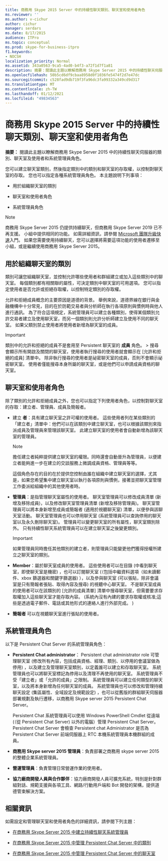 ```yaml
---
title: 商務用 Skype 2015 Server 中的持續性聊天類別、聊天室和使用者角色
ms.reviewer: ''
ms.author: v-cichur
author: cichur
manager: serdars
ms.date: 8/17/2015
audience: ITPro
ms.topic: conceptual
ms.prod: skype-for-business-itpro
f1.keywords:
- NOCSH
localization_priority: Normal
ms.assetid: 343a0563-9ca5-4ad0-b4f3-a72f1d7f1a81
description: 摘要：閱讀此主題以瞭解商務用 Skype Server 2015 中的持續性聊天伺服器的類別、聊天室和使用者與系統管理員角色。
ms.openlocfilehash: 50b5cd6df9cbaa8958d0f1036fe5474f2d7e47dc
ms.sourcegitcommit: c528fad9db719f3fa96dc3fa99332a349cd9d317
ms.translationtype: MT
ms.contentlocale: zh-TW
ms.lasthandoff: 01/12/2021
ms.locfileid: "49834563"
---
```

# <a name="persistent-chat-categories-chat-rooms-and-user-roles-in-skype-for-business-server-2015"></a>商務用 Skype 2015 Server 中的持續性聊天類別、聊天室和使用者角色
 
**摘要：** 閱讀此主題以瞭解商務用 Skype Server 2015 中的持續性聊天伺服器的類別、聊天室及使用者和系統管理員角色。
  
您可以建立聊天室類別，然後指定類別中的類別和聊天室的存取權，以控制對聊天室的存取。 您也可以指定各種系統管理員角色。 本主題說明下列事項： 
  
- 用於組織聊天室的類別
    
- 聊天室和使用者角色
    
- 系統管理員角色

> [!NOTE] 
> 商務用 Skype Server 2015 仍提供持續聊天，但商務用 Skype Server 2019 已不再支援。 小組中提供相同的功能。 如需詳細資訊，請參閱 [Microsoft 團隊升級快速](/microsoftteams/upgrade-start-here)入門。 如果您需要使用持續聊天，您可以選擇將需要這項功能的使用者遷移至小組，或是繼續使用商務用 Skype Server 2015。 
    
## <a name="categories-for-organizing-chat-rooms"></a>用於組織聊天室的類別

類別可讓您組織聊天室，並控制允許哪些使用者和群組建立或加入這些類別中的聊天室。 每個類別都有相關聯的屬性，可決定類別中聊天室的可用選項。 您可以指定使用者是否允許或拒絕存取權，以控制特定類別的存取權。
  
允許和拒絕成員概念的主要原因是道德的背景。 舉例來說，道德界線在銀行與金融機構中十分常見，目的在於防範交易者與分析師在執行各項原則與慣例時與他人進行通訊。 為了符合這項規定，系統管理員可以建立各種類別，使得某個類別允許交易者建立及使用聊天室，而另一個類別則允許分析師建立及使用不同的聊天室。 如果父類別禁止使用者將使用者新增為聊天室的成員。
  
> [!IMPORTANT]
> 類別中的允許和拒絕的成員不是套用至 Persistent 聊天室的 **成員** 角色。 > 搜尋會顯示所有開啟及關閉的聊天室，使用者執行搜尋的使用者就會顯示在 [允許和拒絕的成員] 清單中。 除非執行搜尋的使用者是祕密聊天室的成員，否則不會顯示祕密聊天室。 使用者僅能搜尋本身所屬的聊天室，或是他們可以申請成員資格的聊天室。 
  
## <a name="chat-rooms-and-user-roles"></a>聊天室和使用者角色

除了類別的允許和拒絕成員之外，您也可以指定下列使用者角色，以控制對聊天室的存取：建立者、管理員、成員及簡報者。
  
- 建立 **者**：具有建立聊天室之許可權的使用者。 這些使用者列在某些類別的「建立者」清單中：他們可以在該類別中建立聊天室，也可以根據該類別來指派成員及管理員來管理該聊天室。 此建立聊天室的使用者會自動新增為該聊天室的管理員。
    
    > [!NOTE]
    > 擔任建立者純粹提供建立聊天室的權限。同時還會自動晉升為管理員，以便建立者能夠進一步在建立的交談服務上微調成員資格、管理員等等。 
  
    這個角色存在的目的在於提供您控制由誰在組織中建立聊天室的選擇，尤其是，如果您希望集中建立聊天室以執行各項原則與慣例，接著並把聊天室管理工作委派給組織中的其他使用者時。
    
- **管理員**：是指管理聊天室屬性的使用者。 聊天室管理員可以修改成員清單 (新增及移除成員)，以及修改聊天室管理員清單 (新增及移除管理員)。 聊天室管理員可以將本身新增至成員或簡報者 (適用於視聽聊天室) 清單，以便參與該聊天室活動。 聊天室管理員也可以停用聊天室 (系統管理員可以查詢停用的聊天室以及永久刪除聊天室)。 管理員可以變更聊天室的所有屬性，聊天室類別除外。 只有持續性聊天系統管理員可以在建立聊天室之後變更類別。
    
    > [!IMPORTANT]
    > 如果管理員同時擔任其他類別的建立者，則管理員只能變更他們獲得授權所建立之聊天室的類別。 
  
- **Member**：屬於聊天室成員的使用者。 這些使用者可以在目錄 (中看到聊天室，即使聊天室是機密) ，也可以訂閱聊天室 (（包括中繼資料選項（如未讀郵件、xbox 篩選器和關鍵字篩選器) ），以及參與聊天室 (可以張貼，除非會議室是只有簡報者張貼、取得內容及搜尋) 的視聽中心聊天室。 不是聊天室成員的使用者可以在該類別的 [允許的成員清單] 清單中搜尋聊天室，但需要要求存取權加入這些聊天室才能存取內容。  (系統內沒有內建的要求存取權或核准;這些是透過電子郵件、電話或其他形式的連絡人進行外部完成。 ) 
    
- **簡報者** 可以在視聽聊天室進行張貼的使用者。
    
## <a name="administrator-roles"></a>系統管理員角色

以下是 Persistent Chat Server 的系統管理員角色：
  
- **Persistent Chat administrator**： Persistent chat administrator role 可管理聊天室 (修改所有內容，包括成員資格、經理、類別、以停用的會議室做為停用) ，以及建立及管理聊天室類別，以定義誰可以建立和存取聊天室。 系統管理員也可以將聊天室標記為停用以及清理不再使用的聊天室。 系統管理員不受「建立者」或「允許的成員」之限制。 系統管理員可以建立任何類型的聊天室，以及將本身新增為任何聊天室的成員。 系統管理員也可以修改和管理持續聊天設定 (集區屬性、全域設定及規範設定) ，也可以從舊版的群組聊天伺服器部署規劃及執行遷移，以商務用 Skype server 2015 Persistent Chat Server。
    
    Persistent Chat 系統管理員可以使用 Windows PowerShell Cmdlet 從遠端 (（從 Persistent Chat Server) 以外的電腦）管理 Persistent Chat Server。 Persistent Chat Server 會檢查 Persistent chat Administrator 是否為 Persistent Chat Server 前端伺服器上 RTC 本機系統管理員本機群組的成員。
    
- **商務用 Skype server 2015 管理員**：負責部署之商務用 skype server 2015 的整體企業系統管理員。
    
- **營運管理員**：負責管理日常營運作業的使用者。
    
- **協力廠商開發人員與合作夥伴**：協力廠商開發人員可擴充系統，特別是針對群組對話、規範支援與各項工具、網路/行動用戶端和 Bot 開發的架構，提供道德管束解決方案。
    
## <a name="for-more-information"></a>相關資訊

如需設定和管理聊天室和使用者角色的詳細資訊，請參閱下列主題：
  
- [在商務用 Skype Server 2015 中建立持續性聊天系統管理員](../../deploy/deploy-persistent-chat-server/create-a-persistent-chat-administrator.md)
    
- [在商務用 Skype Server 2015 中管理 Persistent Chat Server 中的類別](../../manage/persistent-chat/categories.md)
    
- [在商務用 Skype Server 2015 中管理 Persistent Chat Server 中的聊天室](../../manage/persistent-chat/chat-rooms.md)
    

